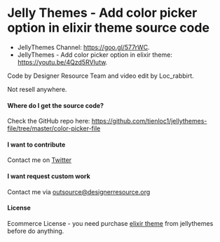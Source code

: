 # Jelly Themes - Add color picker option in elixir theme source code

* JellyThemes Channel: https://goo.gl/577rWC.
* JellyThemes - Add color picker option in elixir theme: https://youtu.be/4Qzd5RVIutw.

Code by Designer Resource Team and video edit by Loc_rabbirt.

Not resell anywhere.

#### Where do I get the source code?
Check the GitHub repo here: https://github.com/tienloc1/jellythemes-file/tree/master/color-picker-file

#### I want to contribute
Contact me on [Twitter](@Loc_rabbirt)

#### I want request custom work
Contact me via outsource@designerresource.org

#### License
Ecommerce License - you need purchase [elixir theme](http://goo.gl/Q1gdNT) from jellythemes before do anything.